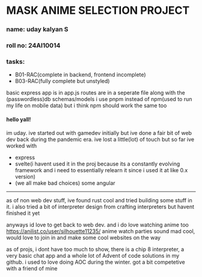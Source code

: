 # MASK ANIME SELECTION PROJECT

### name: uday kalyan S
### roll no: 24AI10014

### tasks: 
- B01-RAC(complete in backend, frontend incomplete)
- B03-RAC(fully complete but unstyled)

basic express app is in app.js
routes are in a seperate file along with the (passwordless)db schemas/models
i use pnpm instead of npm(used to run my life on mobile data) but i think npm should work the same too

#### hello yall!
im uday. ive started out with gamedev initially but ive done a fair bit of web dev back during the pandemic era. ive lost a little(lot) of touch but so far ive worked with
- express
- svelte(i havent used it in the proj because its a constantly evolving framework and i need to essentially relearn it since i used it at like 0.x version)
- (we all make bad choices) some angular
---------------------------------------------

as of non web dev stuff, ive found rust cool and tried building some stuff in it. i also tried a bit of interpreter design from crafting interpreters but havent finished it yet

anyways id love to get back to web dev. and i do love watching anime too
https://anilist.co/user/silhouette11235/
anime watch parties sound mad cool, would love to join in and make some cool websites on the way

as of projs, i dont have too much to show, there is a chip 8 interpreter, a very basic chat app and a whole lot of Advent of code solutions in my github. i used to love doing AOC during the winter. got a bit competetive with a friend of mine